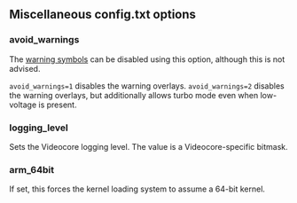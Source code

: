 ## Miscellaneous config.txt options

### avoid_warnings

The [warning symbols](../warning-icons.md) can be disabled using this option, although this is not advised.

`avoid_warnings=1` disables the warning overlays.
`avoid_warnings=2` disables the warning overlays, but additionally allows turbo mode even when low-voltage is present.

### logging_level

Sets the Videocore logging level. The value is a Videocore-specific bitmask.

### arm_64bit

If set, this forces the kernel loading system to assume a 64-bit kernel.
